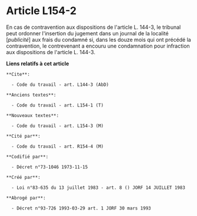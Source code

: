 # Article L154-2

En cas de contravention aux dispositions de l'article L. 144-3, le tribunal peut ordonner l'insertion du jugement dans un
journal de la localité [*publicité*] aux frais du condamné si, dans les douze mois qui ont précédé la contravention, le
contrevenant a encouru une condamnation pour infraction aux dispositions de l'article L. 144-3.

**Liens relatifs à cet article**

	**Cite**:

	  - Code du travail - art. L144-3 (AbD)

	**Anciens textes**:

	  - Code du travail - art. L154-1 (T)

	**Nouveaux textes**:

	  - Code du travail - art. L154-3 (M)

	**Cité par**:

	  - Code du travail - art. R154-4 (M)

	**Codifié par**:

	  - Décret n°73-1046 1973-11-15

	**Créé par**:

	  - Loi n°83-635 du 13 juillet 1983 - art. 8 () JORF 14 JUILLET 1983

	**Abrogé par**:

	  - Décret n°93-726 1993-03-29 art. 1 JORF 30 mars 1993
